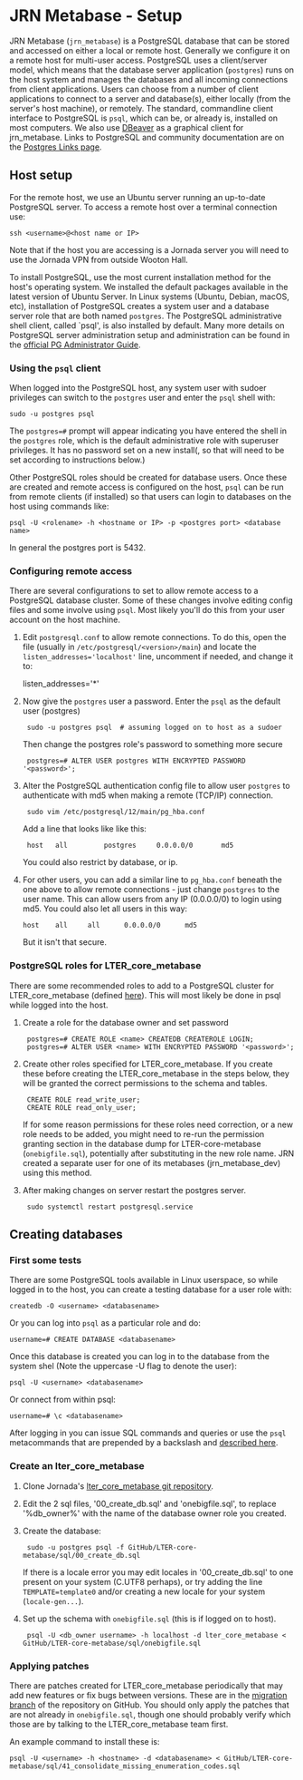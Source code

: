 # JRN Metabase - Setup

JRN Metabase (`jrn_metabase`) is a PostgreSQL database that can be stored and accessed on either a local or remote host. Generally we configure it on a remote host for multi-user access. PostgreSQL uses a client/server model, which means that the database server application (`postgres`) runs on the host system and manages the databases and all incoming connections from client applications. Users can choose from a number of client applications to connect to a server and database(s), either locally (from the server's host machine), or remotely. The standard, commandline client interface to PostgreSQL is `psql`, which can be, or already is, installed on most computers. We also use [DBeaver](https://dbeaver.io/download/) as a graphical client for jrn_metabase. Links to PostgreSQL and community documentation are on the [Postgres Links page](postgres_links.md).

## Host setup

For the remote host, we use an Ubuntu server running an up-to-date PostgreSQL server. To access a remote host over a terminal connection use:

    ssh <username>@<host name or IP>

Note that if the host you are accessing is a Jornada server you will need to use the Jornada VPN from outside Wooton Hall.

To install PostgreSQL, use the most current installation method for the host's operating system. We installed the default packages available in the latest version of Ubuntu Server. In Linux systems (Ubuntu, Debian, macOS, etc), installation of PostgreSQL creates a system user and a database server role that are both named `postgres`. The PostgreSQL administrative shell client, called `psql', is also installed by default. Many more details on PostgreSQL server administration setup and administration can be found in the [official PG Administrator Guide](https://www.postgresql.org/docs/current/admin.html).

### Using the `psql` client

When logged into the PostgreSQL host, any system user with sudoer privileges can switch to the `postgres` user and enter the `psql` shell with:

    sudo -u postgres psql

The `postgres=#` prompt will appear indicating you have entered the shell in the `postgres` role, which is the default administrative role with superuser privileges. It has no password set on a new install(, so that will need to be set according to instructions below.)

Other PostgreSQL roles should be created for database users. Once these are created and remote access is configured on the host, `psql` can be run from remote clients (if installed) so that users can login to databases on the host using commands like:

    psql -U <rolename> -h <hostname or IP> -p <postgres port> <database name>

In general the postgres port is 5432.

### Configuring remote access

There are several configurations to set to allow remote access to a PostgreSQL database cluster. Some of these changes involve editing config files and some involve using `psql`. Most likely you'll do this from your user account on the host machine.

1. Edit `postgresql.conf` to allow remote connections. To do this, open the file (usually in `/etc/postgresql/<version>/main`) and locate the `listen_addresses='localhost'` line, uncomment if needed, and change it to:

	listen_addresses='\*'

2. Now give the `postgres` user a password. Enter the `psql` as the default user (postgres)

        sudo -u postgres psql  # assuming logged on to host as a sudoer

    Then change the postgres role's password to something more secure    

        postgres=# ALTER USER postgres WITH ENCRYPTED PASSWORD '<password>';


3. Alter the PostgreSQL authentication config file to allow user `postgres` to authenticate with md5 when making a remote (TCP/IP) connection.

        sudo vim /etc/postgresql/12/main/pg_hba.conf

    Add a line that looks like like this:

        host   all         postgres     0.0.0.0/0       md5

    You could also restrict by database, or ip.

4.  For other users, you can add a similar line to `pg_hba.conf` beneath the one above to allow remote connections - just change `postgres` to the user name. This can allow users from any IP (0.0.0.0/0) to login using md5. You could also let all users in this way:

        host    all     all      0.0.0.0/0      md5

    But it isn't that secure.

### PostgreSQL roles for LTER_core_metabase

There are some recommended roles to add to a PostgreSQL cluster for LTER_core_metabase (defined [here](https://github.com/lter/LTER-core-metabase/blob/master/docs/quick_start.md#1-create-users-and-assign-privileges)). This will most likely be done in psql while logged into the host.

1. Create a role for the database owner and set password

        postgres=# CREATE ROLE <name> CREATEDB CREATEROLE LOGIN;
        postgres=# ALTER USER <name> WITH ENCRYPTED PASSWORD '<password>';

2. Create other roles specified for LTER_core_metabase. If you create these before creating the LTER_core_metabase in the steps below, they will be granted the correct permissions to the schema and tables.

        CREATE ROLE read_write_user;
        CREATE ROLE read_only_user;

    If for some reason permissions for these roles need correction, or a new role needs to be added, you might need to re-run the permission granting section in the database dump for LTER-core-metabase (`onebigfile.sql`), potentially after substituting in the new role name. JRN created a separate user for one of its metabases (jrn_metabase_dev) using this method.

3. After making changes on server restart the postgres server.

        sudo systemctl restart postgresql.service

## Creating databases

### First some tests

There are some PostgreSQL tools available in Linux userspace, so while logged in to the host, you can create a testing database for a user role with:

    createdb -O <username> <databasename>

Or you can log into `psql` as a particular role and do:

    username=# CREATE DATABASE <databasename>

Once this database is created you can log in to the database from the system shel (Note the uppercase -U flag to denote the user):

    psql -U <username> <databasename>

Or connect from within psql:

    username=# \c <databasename>

After logging in you can issue SQL commands and queries or use the `psql` metacommands that are prepended by a backslash and [described here](https://www.postgresql.org/docs/current/app-psql.html).

### Create an lter_core_metabase

1. Clone Jornada's [lter_core_metabase git repository](https://github.com/jornada-im/LTER-core-metabase).

2. Edit the 2 sql files, '00_create_db.sql' and 'onebigfile.sql', to replace '%db_owner%' with the name of the database owner role you created.

3. Create the database:

        sudo -u postgres psql -f GitHub/LTER-core-metabase/sql/00_create_db.sql

    If there is a locale error you may edit locales in '00_create_db.sql' to one present on your system (C.UTF8 perhaps), or try adding the line `TEMPLATE=template0` and/or creating a new locale for your system (`locale-gen...`).

4. Set up the schema with `onebigfile.sql` (this is if logged on to host).

        psql -U <db_owner username> -h localhost -d lter_core_metabase < GitHub/LTER-core-metabase/sql/onebigfile.sql

### Applying patches

There are patches created for LTER_core_metabase periodically that may add new features or fix bugs between versions. These are in the [migration branch](https://github.com/lter/LTER-core-metabase/tree/migration/sql) of the repository on GitHub. You should only apply the patches that are not already in `onebigfile.sql`, though one should probably verify which those are by talking to the LTER_core_metabase team first.

An example command to install these is:

    psql -U <username> -h <hostname> -d <databasename> < GitHub/LTER-core-metabase/sql/41_consolidate_missing_enumeration_codes.sql
